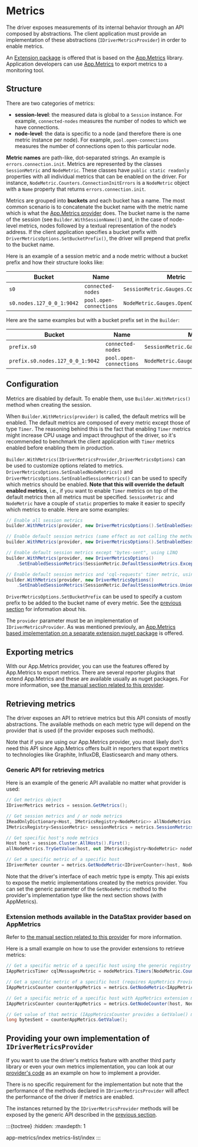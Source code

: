 # Metrics

The driver exposes measurements of its internal behavior through an API composed by abstractions. The client application must provide an implementation of these abstractions (`IDriverMetricsProvider`) in order to enable metrics.

An [Extension package] is offered that is based on the [App.Metrics] library. Application developers can use [App.Metrics] to export metrics to a monitoring tool.

## Structure

There are two categories of metrics:

- **session-level**: the measured data is global to a `Session` instance. For example, `connected-nodes` measures the number of nodes to which we have connections.
- **node-level**: the data is specific to a node (and therefore there is one metric instance per node). For example, `pool.open-connections` measures the number of connections open to this particular node.

**Metric names** are path-like, dot-separated strings. An example is `errors.connection.init`. Metrics are represented by the classes `SessionMetric` and `NodeMetric`. These classes have `public static readonly` properties with all individual metrics that can be enabled on the driver. For instance, `NodeMetric.Counters.ConnectionInitErrors` is a `NodeMetric` object with a `Name` property that returns `errors.connection.init`.

Metrics are grouped into **buckets** and each bucket has a name. The most common scenario is to concatenate the bucket name with the metric name which is what the [App.Metrics provider] does. The bucket name is the name of the session (see `Builder.WithSessionName()`) and, in the case of node-level metrics, nodes followed by a textual representation of the node’s address. If the client application specifies a bucket prefix with `DriverMetricsOptions.SetBucketPrefix()`, the driver will prepend that prefix to the bucket name.

Here is an example of a session metric and a node metric without a bucket prefix and how their structure looks like:

| Bucket                            | Name                    | Metric                                 |
|-----------------------------------|-------------------------|----------------------------------------|
| `s0`                              | `connected-nodes`       | `SessionMetric.Gauges.ConnectedNodes`  |
| `s0.nodes.127_0_0_1:9042`         | `pool.open-connections` | `NodeMetric.Gauges.OpenConnections`    |

Here are the same examples but with a bucket prefix set in the `Builder`:

| Bucket                            | Name                    | Metric                                 |
|-----------------------------------|-------------------------|----------------------------------------|
| `prefix.s0`                       | `connected-nodes`       | `SessionMetric.Gauges.ConnectedNodes`  |
| `prefix.s0.nodes.127_0_0_1:9042`  | `pool.open-connections` | `NodeMetric.Gauges.OpenConnections`    |

## Configuration

Metrics are disabled by default. To enable them, use `Builder.WithMetrics()` method when creating the session.

When `Builder.WithMetrics(provider)` is called, the default metrics will be enabled. The default metrics are composed of every metric except those of type `Timer`. The reasoning behind this is the fact that enabling `Timer` metrics might increase CPU usage and impact throughput of the driver, so it's recommended to benchmark the client application with `Timer` metrics enabled before enabling them in production.

`Builder.WithMetrics(IDriverMetricsProvider,DriverMetricsOptions)` can be used to customize options related to metrics. `DriverMetricsOptions.SetEnabledNodeMetrics()` and `DriverMetricsOptions.SetEnabledSessionMetrics()` can be used to specify which metrics should be enabled. **Note that this will override the default enabled metrics**, i.e., if you want to enable `Timer` metrics on top of the default metrics then all metrics must be specified. `SessionMetric` and `NodeMetric` have a couple of `static` properties to make it easier to specify which metrics to enable. Here are some examples:

```csharp
// Enable all session metrics
builder.WithMetrics(provider, new DriverMetricsOptions().SetEnabledSessionMetrics(SessionMetric.AllSessionMetrics));

// Enable default session metrics (same effect as not calling the method at all)
builder.WithMetrics(provider, new DriverMetricsOptions().SetEnabledSessionMetrics(SessionMetric.DefaultSessionMetrics));

// Enable default session metrics except "bytes-sent", using LINQ
builder.WithMetrics(provider, new DriverMetricsOptions()
    .SetEnabledSessionMetrics(SessionMetric.DefaultSessionMetrics.Except(new [] { SessionMetric.Meters.BytesSent })));

// Enable default session metrics and 'cql-requests' timer metric, using LINQ
builder.WithMetrics(provider, new DriverMetricsOptions()
    .SetEnabledSessionMetrics(SessionMetric.DefaultSessionMetrics.Union(new [] { SessionMetric.Timers.CqlRequests })));
```

`DriverMetricsOptions.SetBucketPrefix` can be used to specify a custom prefix to be added to the bucket name of every metric. See the [previous section](#structure) for information about his.

The `provider` parameter must be an implementation of `IDriverMetricsProvider`. As was mentioned previouly, an [App.Metrics based implementation on a separate extension nuget package] is offered.

## Exporting metrics

With our App.Metrics provider, you can use the features offered by App.Metrics to export metrics. There are several reporter plugins that extend App.Metrics and these are available usually as nuget packages. For more information, see [the manual section related to this provider].

## Retrieving metrics

The driver exposes an API to retrieve metrics but this API consists of mostly abstractions. The available methods on each metric type will depend on the provider that is used (if the provider exposes such methods).

Note that if you are using our App.Metrics provider, you most likely don't need this API since App.Metrics offers built in reporters that export metrics to technologies like Graphite, InfluxDB, Elasticsearch and many others.

### Generic API for retrieving metrics

Here is an example of the generic API available no matter what provider is used:

```csharp
// Get metrics object
IDriverMetrics metrics = session.GetMetrics();

// Get session metrics and / or node metrics
IReadOnlyDictionary<Host, IMetricsRegistry<NodeMetric>> allNodeMetrics = metrics.NodeMetrics;
IMetricsRegistry<SessionMetric> sessionMetrics = metrics.SessionMetrics;

// Get specific host's node metrics
Host host = session.Cluster.AllHosts().First();
allNodeMetrics.TryGetValue(host, out IMetricsRegistry<NodeMetric> nodeMetrics);

// Get a specific metric of a specific host
IDriverMeter counter = metrics.GetNodeMetric<IDriverCounter>(host, NodeMetric.Counters.Errors);
```

Note that the driver's interface of each metric type is empty. This api exists to expose the metric implementations created by the metrics provider. You can set the generic parameter of the `GetNodeMetric` method to the provider's implementation type like the next section shows (with AppMetrics).

### Extension methods available in the DataStax provider based on AppMetrics

Refer to [the manual section related to this provider] for more information.

Here is a small example on how to use the provider extensions to retrieve metrics:

```csharp
// Get a specific metric of a specific host using the generic registry and converting it to the provider's type
IAppMetricsTimer cqlMessagesMetric = nodeMetrics.Timers[NodeMetric.Counters.Errors].ToAppMetricsTimer();

// Get a specific metric of a specific host (requires AppMetrics Provider)
IAppMetricsCounter counterAppMetrics = metrics.GetNodeMetric<IAppMetricsCounter>(host, NodeMetric.Counters.Errors);

// Get a specific metric of a specific host with AppMetrics extension method
IAppMetricsCounter counterAppMetrics = metrics.GetNodeCounter(host, NodeMetric.Counters.Errors);

// Get value of that metric (IAppMetricsCounter provides a GetValue() method)
long bytesSent = counterAppMetrics.GetValue();
```

## Providing your own implementation of `IDriverMetricsProvider`

If you want to use the driver's metrics feature with another third party library or even your own metrics implementation, you can look at our [provider's code] as an example on how to implement a provider.

There is no specific requirement for the implementation but note that the performance of the methods declared in `IDriverMetricsProvider` will affect the performance of the driver if metrics are enabled.

The instances returned by the `IDriverMetricsProvider` methods will be exposed by the generic API described in the [previous section](#retrieving-metrics).

[App.Metrics]: https://github.com/AppMetrics/AppMetrics
[Extension package]: app-metrics/index
[App.Metrics provider]: app-metrics/index
[App.Metrics based implementation on a separate extension nuget package]: app-metrics/index
[the manual section related to this provider]: app-metrics/index
[provider's code]: https://github.com/scylladb/csharp-driver/tree/master/src/Extensions/Cassandra.AppMetrics


:::{toctree}
:hidden:
:maxdepth: 1

app-metrics/index
metrics-list/index
:::
